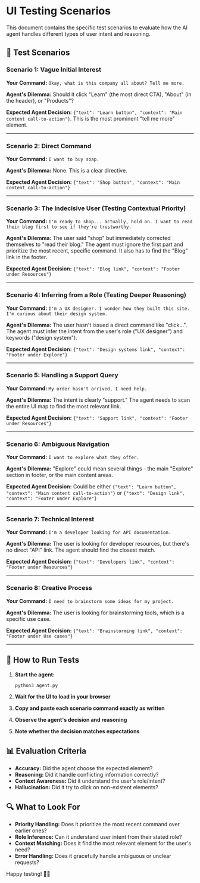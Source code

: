 # UI Testing Scenarios

This document contains the specific test scenarios to evaluate how the AI agent handles different types of user intent and reasoning.

## 🎯 Test Scenarios

### Scenario 1: Vague Initial Interest
**Your Command:** `Okay, what is this company all about? Tell me more.`

**Agent's Dilemma:** Should it click "Learn" (the most direct CTA), "About" (in the header), or "Products"?

**Expected Agent Decision:** `{"text": "Learn button", "context": "Main content call-to-action"}`. This is the most prominent "tell me more" element.

---

### Scenario 2: Direct Command
**Your Command:** `I want to buy soap.`

**Agent's Dilemma:** None. This is a clear directive.

**Expected Agent Decision:** `{"text": "Shop button", "context": "Main content call-to-action"}`

---

### Scenario 3: The Indecisive User (Testing Contextual Priority)
**Your Command:** `I'm ready to shop... actually, hold on. I want to read their blog first to see if they're trustworthy.`

**Agent's Dilemma:** The user said "shop" but immediately corrected themselves to "read their blog." The agent must ignore the first part and prioritize the most recent, specific command. It also has to find the "Blog" link in the footer.

**Expected Agent Decision:** `{"text": "Blog link", "context": "Footer under Resources"}`

---

### Scenario 4: Inferring from a Role (Testing Deeper Reasoning)
**Your Command:** `I'm a UX designer. I wonder how they built this site. I'm curious about their design system.`

**Agent's Dilemma:** The user hasn't issued a direct command like "click...". The agent must infer the intent from the user's role ("UX designer") and keywords ("design system").

**Expected Agent Decision:** `{"text": "Design systems link", "context": "Footer under Explore"}`

---

### Scenario 5: Handling a Support Query
**Your Command:** `My order hasn't arrived, I need help.`

**Agent's Dilemma:** The intent is clearly "support." The agent needs to scan the entire UI map to find the most relevant link.

**Expected Agent Decision:** `{"text": "Support link", "context": "Footer under Resources"}`

---

### Scenario 6: Ambiguous Navigation
**Your Command:** `I want to explore what they offer.`

**Agent's Dilemma:** "Explore" could mean several things - the main "Explore" section in footer, or the main content areas.

**Expected Agent Decision:** Could be either `{"text": "Learn button", "context": "Main content call-to-action"}` or `{"text": "Design link", "context": "Footer under Explore"}`

---

### Scenario 7: Technical Interest
**Your Command:** `I'm a developer looking for API documentation.`

**Agent's Dilemma:** The user is looking for developer resources, but there's no direct "API" link. The agent should find the closest match.

**Expected Agent Decision:** `{"text": "Developers link", "context": "Footer under Resources"}`

---

### Scenario 8: Creative Process
**Your Command:** `I need to brainstorm some ideas for my project.`

**Agent's Dilemma:** The user is looking for brainstorming tools, which is a specific use case.

**Expected Agent Decision:** `{"text": "Brainstorming link", "context": "Footer under Use cases"}`

---

## 🚀 How to Run Tests

1. **Start the agent:**
   ```bash
   python3 agent.py
   ```

2. **Wait for the UI to load in your browser**

3. **Copy and paste each scenario command exactly as written**

4. **Observe the agent's decision and reasoning**

5. **Note whether the decision matches expectations**

## 📊 Evaluation Criteria

- **Accuracy:** Did the agent choose the expected element?
- **Reasoning:** Did it handle conflicting information correctly?
- **Context Awareness:** Did it understand the user's role/intent?
- **Hallucination:** Did it try to click on non-existent elements?

## 🔍 What to Look For

- **Priority Handling:** Does it prioritize the most recent command over earlier ones?
- **Role Inference:** Can it understand user intent from their stated role?
- **Context Matching:** Does it find the most relevant element for the user's need?
- **Error Handling:** Does it gracefully handle ambiguous or unclear requests?

Happy testing! 🤖✨ 